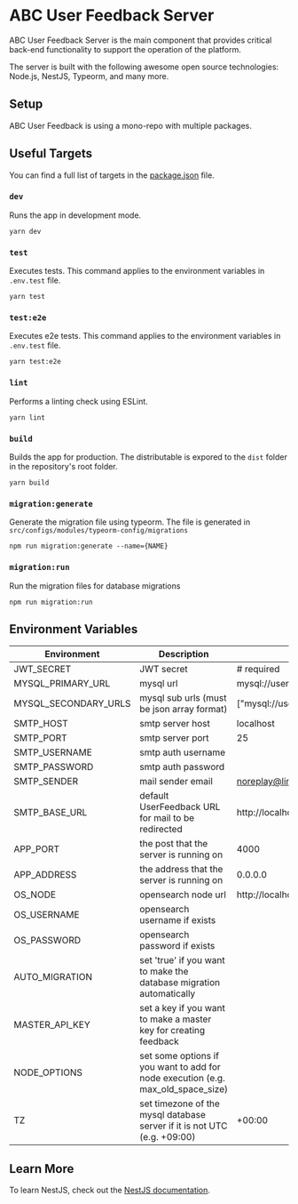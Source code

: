 # ABC User Feedback Server

ABC User Feedback Server is the main component that provides critical back-end functionality to support the operation of the platform.

The server is built with the following awesome open source technologies: Node.js, NestJS, Typeorm, and many more.

## Setup

ABC User Feedback is using a mono-repo with multiple packages.

## Useful Targets

You can find a full list of targets in the [package.json](./package.json) file.

### `dev`

Runs the app in development mode.

```
yarn dev
```

### `test`

Executes tests. This command applies to the environment variables in `.env.test` file.

```
yarn test
```

### `test:e2e`

Executes e2e tests. This command applies to the environment variables in `.env.test` file.

```
yarn test:e2e
```

### `lint`

Performs a linting check using ESLint.

```
yarn lint
```

### `build`

Builds the app for production. The distributable is expored to the `dist` folder in the repository's root folder.<br />

```
yarn build
```

### `migration:generate`

Generate the migration file using typeorm. The file is generated in `src/configs/modules/typeorm-config/migrations`

```
npm run migration:generate --name={NAME}
```

### `migration:run`

Run the migration files for database migrations

```
npm run migration:run
```

## Environment Variables

| Environment          | Description                                                                      | Default Value                                                      |
| -------------------- | -------------------------------------------------------------------------------- | ------------------------------------------------------------------ |
| JWT_SECRET           | JWT secret                                                                       | # required                                                         |
| MYSQL_PRIMARY_URL    | mysql url                                                                        | mysql://userfeedback:userfeedback@localhost:13306/userfeedback     |
| MYSQL_SECONDARY_URLS | mysql sub urls (must be json array format)                                       | ["mysql://userfeedback:userfeedback@localhost:13306/userfeedback"] |
| SMTP_HOST            | smtp server host                                                                 | localhost                                                          |
| SMTP_PORT            | smtp server port                                                                 | 25                                                                 |
| SMTP_USERNAME        | smtp auth username                                                               |                                                                    |
| SMTP_PASSWORD        | smtp auth password                                                               |                                                                    |
| SMTP_SENDER          | mail sender email                                                                | noreplay@linecorp.com                                              |
| SMTP_BASE_URL        | default UserFeedback URL for mail to be redirected                               | http://localhost:3000                                              |
| APP_PORT             | the post that the server is running on                                           | 4000                                                               |
| APP_ADDRESS          | the address that the server is running on                                        | 0.0.0.0                                                            |
| OS_NODE              | opensearch node url                                                              | http://localhost:9200                                              |
| OS_USERNAME          | opensearch username if exists                                                    |                                                                    |
| OS_PASSWORD          | opensearch password if exists                                                    |                                                                    |
| AUTO_MIGRATION       | set 'true' if you want to make the database migration automatically              |                                                                    |
| MASTER_API_KEY       | set a key if you want to make a master key for creating feedback                 |                                                                    |
| NODE_OPTIONS         | set some options if you want to add for node execution (e.g. max_old_space_size) |                                                                    |
| TZ                   | set timezone of the mysql database server if it is not UTC (e.g. +09:00)         | +00:00                                                             |

## Learn More

To learn NestJS, check out the [NestJS documentation](https://nestjs.com/).
